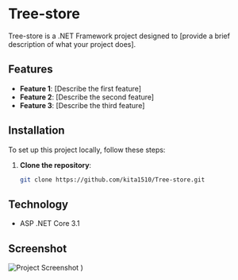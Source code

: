 # Tree-store

Tree-store is a .NET Framework project designed to [provide a brief description of what your project does].

## Features

- **Feature 1**: [Describe the first feature]
- **Feature 2**: [Describe the second feature]
- **Feature 3**: [Describe the third feature]

## Installation

To set up this project locally, follow these steps:

1. **Clone the repository**:
   ```bash
   git clone https://github.com/kita1510/Tree-store.git

## Technology
- ASP .NET Core 3.1

## Screenshot
![Project Screenshot](images/Picture1.png)
)
